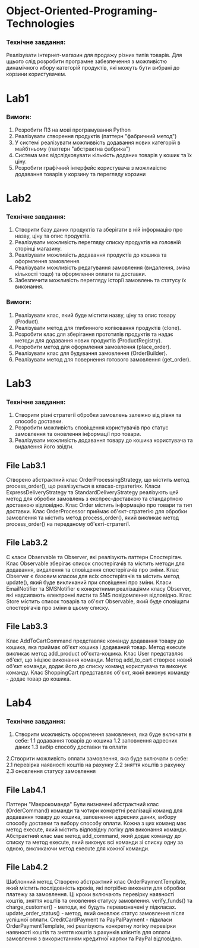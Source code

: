 # Object-Oriented-Programing-Technologies

### Технічне завдання:
Реалізувати інтернет-магазин для продажу різних типів товарів. Для ццього слід розробити програмне забезпечення
з можливістю динамічного ибору категорій продуктів, які можуть бути вибрані до корзини користувачем.

# Lab1
### Вимоги:
1. Розробити ПЗ на мові програмування Python
2. Реалізувати створення продуктів (паттерн "фабричний метод")
3. У системі реалізувати можливвість додавання нових категорій в майбтньому (паттерн "абстрактна фабрика")
4. Система має відслідковувати кількість доданих товарів у кошик та їх ціну.
5. Розробити графічний інтерфейс користувача з можливістю додавання товарів у корзину та перегляду корзини

# Lab2
### Технічне завдання:
1. Створити базу даних продуктів та зберігати в ній інформацію про назву, ціну та опис продуктів.
2. Реалізувати можливість перегляду списку продуктів на головній сторінці магазину.
3. Реалізувати можливість додавання продуктів до кошика та оформлення замовлення.
4. Реалізувати можливість редагування замовлення (видалення, зміна кількості тощо) та оформлення оплати та доставки.
5. Забезпечити можливість перегляду історії замовлень та статусу їх виконання.

### Вимоги:
1. Реалізувати клас, який буде містити назву, ціну та опис товару (Product).
2. Реалізувати метод для глибинного копіювання продуктів (clone).
3. Розробити клас для зберігання прототипів продуктів та надає методи для додавання нових продуктів (ProductRegistry).
4. Розробити метод для оформлення замовлення (place_order).
5. Реалізувати клас для будування замовлення (OrderBuilder).
6. Реалізувати метод для повернення готового замовлення (get_order).

# Lab3
### Технічне завдання:
1. Створити різні стратегії обробки замовлень залежно від рівня та способо доставки.
2. Розробити можливість сповіщення користувачів про статус замовлення та оновлення інформації про товари.
3. Реалізувати можливість додавання товару до кошика користувача та видалення його звідти.

## File Lab3.1
Створено абстрактний клас OrderProcessingStrategy, що містить метод process_order(), що реалізується в класах-стратегіях.
Класи ExpressDeliveryStrategy та StandardDeliveryStrategy реалізують цей метод для обробки замовлень з експрес-доставкою та стандартною доставкою відповідно.
Клас Order містить інформацію про товари та тип доставки. Клас OrderProcessor приймає об'єкт-стратегію для обробки замовлення та містить метод process_order(), який викликає метод process_order() на переданому об'єкті-стратегії.

## File Lab3.2
Є класи Observable та Observer, які реалізують паттерн Спостерігач. Клас Observable зберігає список спостерігачів та містить методи для додавання, видалення та сповіщення спостерігачів про зміни. Клас Observer є базовим класом для всіх спостерігачів та містить метод update(), який буде викликаний при сповіщенні про зміни.
Класи EmailNotifier та SMSNotifier є конкретними реалізаціями класу Observer, які надсилають електронні листи та SMS повідомлення відповідно. Клас Store містить список товарів та об'єкт Observable, який буде сповіщати спостерігачів про зміни в цьому списку.

## File Lab3.3
Клас AddToCartCommand представляє команду додавання товару до кошика, яка приймає об'єкт кошика і додаваний товар. Метод execute викликає метод add_product об'єкта-кошика. Клас User представляє об'єкт, що ініціює виконання команди. Метод add_to_cart створює новий об'єкт
команди, додає його до списку команд користувача та виконує команду. Клас ShoppingCart представляє об'єкт, який виконує команду - додає товар до кошика.

# Lab4
### Технічне завдання:
1. Створити можливість оформлення замовлення, яка буде включати в себе: 
1.1 додавання товарів до кошика
1.2 заповнення адресних даних
1.3 вибір способу доставки та оплати

2.Створити можливість оплати замовлення, яка буде включати в себе: 
2.1 перевірка наявності коштів на рахунку
2.2 зняття коштів з рахунку
2.3 оновлення статусу замовлення

## File Lab4.1
Паттерн "Макрокоманда"
Були визначені абстрактний клас (OrderCommand) команди та чотири конкретні реалізації команд для додавання товару до кошика, заповнення адресних даних, вибору способу доставки та вибору способу оплати. Кожна з цих команд має метод execute, який містить відповідну логіку для виконання команди. Абстрактний клас має метод add_command, який додає команду до списку та метод execute, який виконує всі команди зі списку одну за одною, викликаючи метод execute для кожної команди.

## File Lab4.2
Шаблонний метод
Створено абстрактний клас OrderPaymentTemplate, який містить послідовність кроків, які потрібно виконати для обробки платежу за замовлення. Ці кроки включають перевірку наявності коштів, зняття коштів та оновлення статусу замовлення.
verify_funds() та charge_customer() - методи, які будуть перевизначені у підкласах.
update_order_status() - метод, який оновлює статус замовлення після успішної оплати.
CreditCardPayment та PayPalPayment - підкласи OrderPaymentTemplate, які реалізують конкретну логіку перевірки наявності коштів та зняття коштів з рахунків клієнтів для оплати замовлення з використанням кредитної картки та PayPal відповідно.
